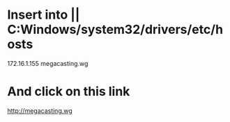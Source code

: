 # Insert into  || C:Windows/system32/drivers/etc/hosts </br>
172.16.1.155  megacasting.wg</br>

# And click on this link </br>
http://megacasting.wg
